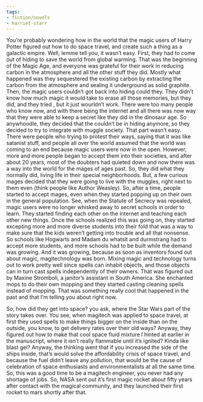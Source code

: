 ```yaml
---
tags:
- fiction/novels
- harriet-starr
---
```


You’re probably wondering how in the world that the magic users of Harry
Potter figured out how to do space travel, and create such a thing as a
galactic empire. Well, lemme tell you, it wasn’t easy. First, they had
to come out of hiding to save the world from global warming. That was
the beginning of the Magic Age, and everyone was grateful for their work
in reducing carbon in the atmosphere and all the other stuff they did.
Mostly what happened was they sequestered the existing carbon by
extracting the carbon from the atmosphere and sealing it underground as
solid graphite. Then, the magic users couldn’t got back into hiding
could they. They didn’t know how much magic it would take to erase all
those memories, but they did, and they tried , but it just wourldn’t
work. There were too many people who know now, and with there being the
internet and all there was now way that they were able to keep a secret
like they did in the dinosaur age. So anywhoodle, they decided that the
couldn’t be in hiding anymore, so they decided to try to integrate with
muggle society. That part wasn’t easy. There were people who trying to
protest their ways, saying that it was like satanist stuff, and people
all over the world assumed that the world was coming to an end because
magic users were now in the open. However, more and more people began to
accept them into their societies, and after about 20 years, most of the
doubters had quieted down and now there was a way into the world for the
mages of ages past. So, they did what they normally did, living life in
their special neighborhoods. But, a few curious mages decided that they
were going to live with the muggles, right next to them even (think
people like Author Weasley). So, after a time, people started to accept
mages, even when they started popping up on their own in the general
population. See, when the Statute of Secrecy was repealed, magic users
were no longer whisked away to secret schools in order to learn. They
started finding each other on the internet and teaching each other new
things. Once the schools realized this was going on, they started
excepting more and more diverse students into their fold that was a way
to make sure that the kids weren’t getting into trouble and all that
nonsense. So schools like Hogwarts and Madam du whatsit and durmstrang
had to accept more students, and more schools had to be built while the
demand was growing. And it was growing, because as soon as inventors
found out about magic, magitechnology was born. Mixing magic and
technology turns out to work pretty well since spells can inhabit
objects, and those objects can in turn cast spells independently of
their owners. That was figured out by Maxine Stromboli, a janitor’s
assistant in South America. She enchanted mops to do their own mopping
and they started casting cleaning spells instead of mopping. That was
something really cool that happened in the past and that I’m telling you
about right now.

So, how did they get into space? you ask, where the Star Wars part of
the story takes over. You see, when magitech was applied to space
travel, at first they used spells to make things bigger on the inside
than on the outside, you know, to get delivery rates over their old
ways? Anyway, they figured out how to make that cool space fluid mixture
I hinted at earlier in the manuscript, where it isn’t really flammable
until it’s ignited? Kinda like blast gel? Anyway, the thinking went that
if you increased the side of the ships inside, that’s would solve the
affordability crisis of space travel, and because the fuel didn’t leave
any pollution, that would be the cause of celebration of space
enthusiasts and environmentalists at all the same time. So, this was a
good time to be a magitech engineer, you never had any shortage of jobs.
So, NASA sent out it’s first magic rocket about fifty years after
contact with the magical community, and they launched their first rocket
to mars shortly after that.
